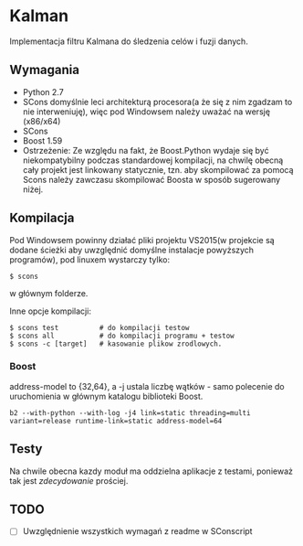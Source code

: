 # Kalman

Implementacja filtru Kalmana do śledzenia celów i fuzji danych.

## Wymagania

- Python 2.7
 - SCons domyślnie leci architekturą procesora(a że się z nim zgadzam to nie interweniuję), więc pod Windowsem należy uważać na wersję (x86/x64)
- SCons
- Boost 1.59
 - Ostrzeżenie: Ze względu na fakt, że Boost.Python wydaje się być niekompatybilny podczas standardowej kompilacji, na chwilę obecną cały projekt jest linkowany statycznie, tzn. aby skompilować za pomocą Scons należy zawczasu skompilować Boosta w sposób sugerowany niżej.

 
  
## Kompilacja

Pod Windowsem powinny działać pliki projektu VS2015(w projekcie są dodane ścieżki aby uwzględnić domyślne instalacje powyższych programów), pod linuxem wystarczy tylko:
```
$ scons
```
w głównym folderze.

Inne opcje kompilacji:
```
$ scons test          # do kompilacji testow
$ scons all           # do kompilacji programu + testow
$ scons -c [target]   # kasowanie plikow zrodlowych.
```

### Boost

address-model to {32,64}, a -j ustala liczbę wątków - samo polecenie do uruchomienia w głównym katalogu biblioteki Boost.
 ```
 b2 --with-python --with-log -j4 link=static threading=multi variant=release runtime-link=static address-model=64 
 ``` 

## Testy
Na chwile obecna kazdy moduł ma oddzielna aplikacje z testami, ponieważ tak jest _zdecydowanie_ prościej.


## TODO
- [ ] Uwzględnienie wszystkich wymagań z readme w SConscript
